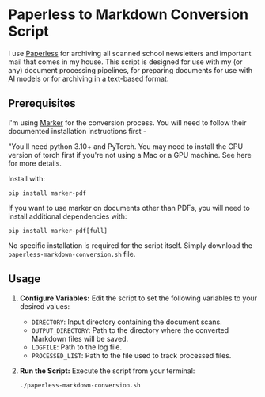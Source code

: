 # Paperless to Markdown Conversion Script

I use [Paperless](https://github.com/paperless-ngx/paperless-ngx) for archiving all scanned school newsletters and important mail that comes in my house.  This script is designed for use with my (or any) document processing pipelines, for preparing documents for use with AI models or for archiving in a text-based format.

## Prerequisites
I'm using [Marker](https://github.com/VikParuchuri/marker) for the conversion process.  You will need to follow their documented installation instructions first -

"You'll need python 3.10+ and PyTorch. You may need to install the CPU version of torch first if you're not using a Mac or a GPU machine. See here for more details.

Install with:
```shell
pip install marker-pdf
```

If you want to use marker on documents other than PDFs, you will need to install additional dependencies with:
```shell
pip install marker-pdf[full]
```

No specific installation is required for the script itself.  Simply download the `paperless-markdown-conversion.sh` file.


## Usage

1. **Configure Variables:** Edit the script to set the following variables to your desired values:
   * `DIRECTORY`: Input directory containing the document scans.
   * `OUTPUT_DIRECTORY`: Path to the directory where the converted Markdown files will be saved.
   * `LOGFILE`:  Path to the log file.
   * `PROCESSED_LIST`: Path to the file used to track processed files.

2. **Run the Script:** Execute the script from your terminal:

   ```bash
   ./paperless-markdown-conversion.sh